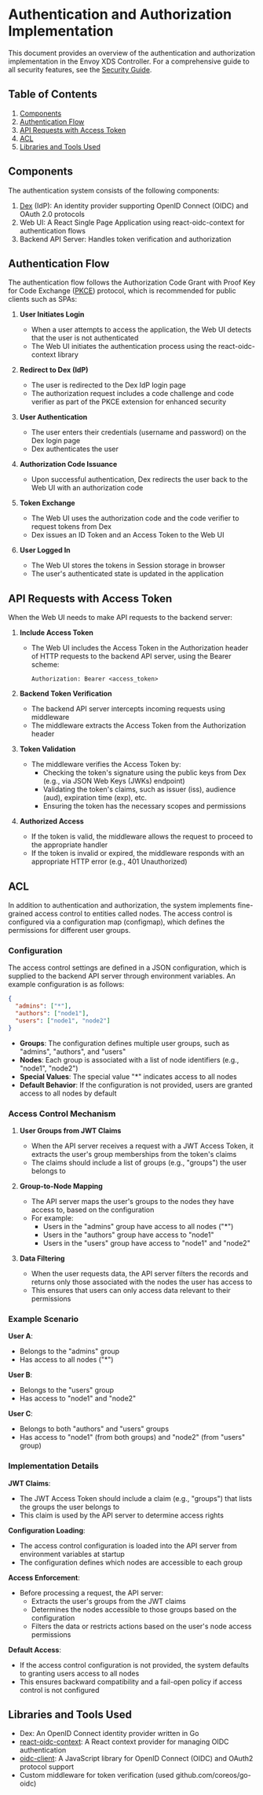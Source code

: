# Authentication and Authorization Implementation

This document provides an overview of the authentication and authorization implementation in the Envoy XDS Controller. For a comprehensive guide to all security features, see the [Security Guide](security.md).

## Table of Contents

1. [Components](#components)
2. [Authentication Flow](#authentication-flow)
3. [API Requests with Access Token](#api-requests-with-access-token)
4. [ACL](#acl)
5. [Libraries and Tools Used](#libraries-and-tools-used)

## Components

The authentication system consists of the following components:
1. [Dex](https://github.com/dexidp/dex) (IdP): An identity provider supporting OpenID Connect (OIDC) and OAuth 2.0 protocols
2. Web UI: A React Single Page Application using react-oidc-context for authentication flows
3. Backend API Server: Handles token verification and authorization

## Authentication Flow

The authentication flow follows the Authorization Code Grant with Proof Key for Code Exchange ([PKCE](https://github.com/authts/oidc-client-ts/blob/main/docs/protocols/authorization-code-grant-with-pkce.md)) protocol, which is recommended for public clients such as SPAs:

1. **User Initiates Login**
   - When a user attempts to access the application, the Web UI detects that the user is not authenticated
   - The Web UI initiates the authentication process using the react-oidc-context library

2. **Redirect to Dex (IdP)**
   - The user is redirected to the Dex IdP login page
   - The authorization request includes a code challenge and code verifier as part of the PKCE extension for enhanced security

3. **User Authentication**
   - The user enters their credentials (username and password) on the Dex login page
   - Dex authenticates the user

4. **Authorization Code Issuance**
   - Upon successful authentication, Dex redirects the user back to the Web UI with an authorization code

5. **Token Exchange**
   - The Web UI uses the authorization code and the code verifier to request tokens from Dex
   - Dex issues an ID Token and an Access Token to the Web UI

6. **User Logged In**
   - The Web UI stores the tokens in Session storage in browser
   - The user's authenticated state is updated in the application

## API Requests with Access Token

When the Web UI needs to make API requests to the backend server:

1. **Include Access Token**
   - The Web UI includes the Access Token in the Authorization header of HTTP requests to the backend API server, using the Bearer scheme:
   
     ```
     Authorization: Bearer <access_token>
     ```

2. **Backend Token Verification**
   - The backend API server intercepts incoming requests using middleware
   - The middleware extracts the Access Token from the Authorization header

3. **Token Validation**
   - The middleware verifies the Access Token by:
     - Checking the token's signature using the public keys from Dex (e.g., via JSON Web Keys (JWKs) endpoint)
     - Validating the token's claims, such as issuer (iss), audience (aud), expiration time (exp), etc.
     - Ensuring the token has the necessary scopes and permissions

4. **Authorized Access**
   - If the token is valid, the middleware allows the request to proceed to the appropriate handler
   - If the token is invalid or expired, the middleware responds with an appropriate HTTP error (e.g., 401 Unauthorized)

## ACL

In addition to authentication and authorization, the system implements fine-grained access control to entities called nodes.
The access control is configured via a configuration map (configmap), which defines the permissions for different user groups.

### Configuration

The access control settings are defined in a JSON configuration, which is supplied to the backend API server through environment variables.
An example configuration is as follows:
```json
{
  "admins": ["*"],
  "authors": ["node1"],
  "users": ["node1", "node2"]
}
```

- **Groups**: The configuration defines multiple user groups, such as "admins", "authors", and "users"
- **Nodes**: Each group is associated with a list of node identifiers (e.g., "node1", "node2")
- **Special Values**: The special value "*" indicates access to all nodes
- **Default Behavior**: If the configuration is not provided, users are granted access to all nodes by default

### Access Control Mechanism

1. **User Groups from JWT Claims**
   - When the API server receives a request with a JWT Access Token, it extracts the user's group memberships from the token's claims
   - The claims should include a list of groups (e.g., "groups") the user belongs to

2. **Group-to-Node Mapping**
   - The API server maps the user's groups to the nodes they have access to, based on the configuration
   - For example:
     - Users in the "admins" group have access to all nodes ("*")
     - Users in the "authors" group have access to "node1"
     - Users in the "users" group have access to "node1" and "node2"

3. **Data Filtering**
   - When the user requests data, the API server filters the records and returns only those associated with the nodes the user has access to
   - This ensures that users can only access data relevant to their permissions

### Example Scenario

**User A**:
- Belongs to the "admins" group
- Has access to all nodes ("*")

**User B**:
- Belongs to the "users" group
- Has access to "node1" and "node2"

**User C**:
- Belongs to both "authors" and "users" groups
- Has access to "node1" (from both groups) and "node2" (from "users" group)

### Implementation Details

**JWT Claims**:
- The JWT Access Token should include a claim (e.g., "groups") that lists the groups the user belongs to
- This claim is used by the API server to determine access rights

**Configuration Loading**:
- The access control configuration is loaded into the API server from environment variables at startup
- The configuration defines which nodes are accessible to each group

**Access Enforcement**:
- Before processing a request, the API server:
  - Extracts the user's groups from the JWT claims
  - Determines the nodes accessible to those groups based on the configuration
  - Filters the data or restricts actions based on the user's node access permissions

**Default Access**:
- If the access control configuration is not provided, the system defaults to granting users access to all nodes
- This ensures backward compatibility and a fail-open policy if access control is not configured

## Libraries and Tools Used

- Dex: An OpenID Connect identity provider written in Go
- [react-oidc-context](https://github.com/authts/react-oidc-context): A React context provider for managing OIDC authentication
- [oidc-client](https://github.com/authts/oidc-client-ts): A JavaScript library for OpenID Connect (OIDC) and OAuth2 protocol support
- Custom middleware for token verification (used github.com/coreos/go-oidc)